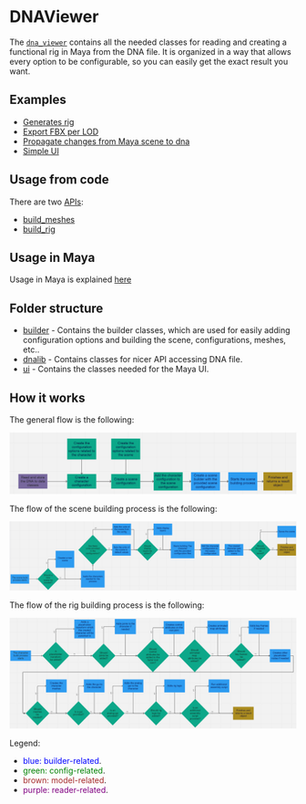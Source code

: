 # DNAViewer
The [`dna_viewer`](https://github.com/EpicGames/MetaHuman-DNA-Calibration/tree/main/dna_viewer) contains all the needed classes for reading and creating a functional rig in Maya from the DNA file.
It is organized in a way that allows every option to be configurable, so you can easily get the exact result you want.

## Examples
- [Generates rig](https://github.com/EpicGames/MetaHuman-DNA-Calibration/tree/main/examples/dna_viewer_build_rig.py)
- [Export FBX per LOD](https://github.com/EpicGames/MetaHuman-DNA-Calibration/tree/main/examples/dna_viewer_export_fbx.py)
- [Propagate changes from Maya scene to dna](https://github.com/EpicGames/MetaHuman-DNA-Calibration/tree/main/examples/dna_viewer_grab_changes_from_scene_and_propagate_to_dna.py)
- [Simple UI](https://github.com/EpicGames/MetaHuman-DNA-Calibration/tree/main/examples/dna_viewer_run_in_maya.py)


## Usage from code
There are two [APIs](dna_viewer_api_md):
  - [build_meshes](dna_viewer_api_build_meshes_md)
  - [build_rig](dna_viewer_api_build_rig_md)

## Usage in Maya 
Usage in Maya is explained [here](/dna_viewer_maya_md)


## Folder structure

- [builder](https://github.com/EpicGames/MetaHuman-DNA-Calibration/tree/main/dna_viewer/builder) - Contains the builder classes, which are used for easily adding configuration options
and building the scene, configurations, meshes, etc..
- [dnalib](https://github.com/EpicGames/MetaHuman-DNA-Calibration/tree/main/dna_viewer/dnalib) - Contains classes for nicer API accessing DNA file.
- [ui](https://github.com/EpicGames/MetaHuman-DNA-Calibration/tree/main/dna_viewer/ui) - Contains the classes needed for the Maya UI.

## How it works

The general flow is the following:

![image](img/flow_general.png)

The flow of the scene building process is the following:

![image](img/flow_scene_build.png)

The flow of the rig building process is the following:

![image](img/flow_character_build.png)

Legend:
- <span style="color:blue">blue: builder-related</span>.
- <span style="color:green">green: config-related</span>.
- <span style="color:brown">brown: model-related</span>.
- <span style="color:purple">purple: reader-related</span>.
